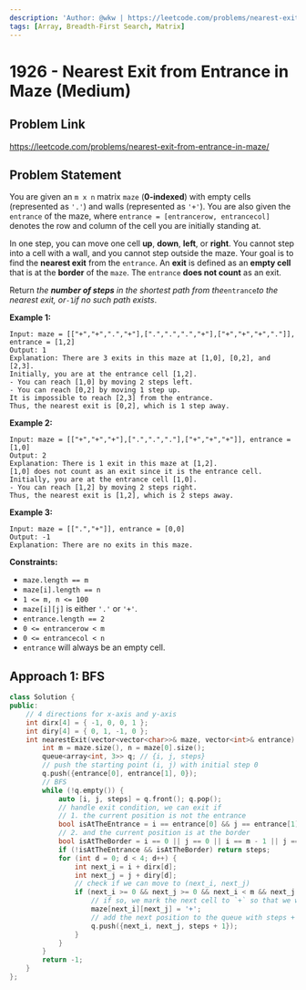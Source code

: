 ```yaml
---
description: 'Author: @wkw | https://leetcode.com/problems/nearest-exit-from-entrance-in-maze/'
tags: [Array, Breadth-First Search, Matrix]
---
```


# 1926 - Nearest Exit from Entrance in Maze (Medium)

## Problem Link

https://leetcode.com/problems/nearest-exit-from-entrance-in-maze/

## Problem Statement

You are given an `m x n` matrix `maze` (**0-indexed**) with empty cells (represented as `'.'`) and walls (represented as `'+'`). You are also given the `entrance` of the maze, where `entrance = [entrancerow, entrancecol]` denotes the row and column of the cell you are initially standing at.

In one step, you can move one cell **up**, **down**, **left**, or **right**. You cannot step into a cell with a wall, and you cannot step outside the maze. Your goal is to find the **nearest exit** from the `entrance`. An **exit** is defined as an **empty cell** that is at the **border** of the `maze`. The `entrance` **does not count** as an exit.

Return _the **number of steps** in the shortest path from the_`entrance`_to the nearest exit, or_`-1`_if no such path exists_.

**Example 1:**

```
Input: maze = [["+","+",".","+"],[".",".",".","+"],["+","+","+","."]], entrance = [1,2]
Output: 1
Explanation: There are 3 exits in this maze at [1,0], [0,2], and [2,3].
Initially, you are at the entrance cell [1,2].
- You can reach [1,0] by moving 2 steps left.
- You can reach [0,2] by moving 1 step up.
It is impossible to reach [2,3] from the entrance.
Thus, the nearest exit is [0,2], which is 1 step away.
```

**Example 2:**

```
Input: maze = [["+","+","+"],[".",".","."],["+","+","+"]], entrance = [1,0]
Output: 2
Explanation: There is 1 exit in this maze at [1,2].
[1,0] does not count as an exit since it is the entrance cell.
Initially, you are at the entrance cell [1,0].
- You can reach [1,2] by moving 2 steps right.
Thus, the nearest exit is [1,2], which is 2 steps away.
```

**Example 3:**

```
Input: maze = [[".","+"]], entrance = [0,0]
Output: -1
Explanation: There are no exits in this maze.
```

**Constraints:**

- `maze.length == m`
- `maze[i].length == n`
- `1 <= m, n <= 100`
- `maze[i][j]` is either `'.'` or `'+'`.
- `entrance.length == 2`
- `0 <= entrancerow < m`
- `0 <= entrancecol < n`
- `entrance` will always be an empty cell.

## Approach 1: BFS

<Tabs>
<TabItem value="cpp" label="C++">
<SolutionAuthor name="@wkw"/>

```cpp
class Solution {
public:
    // 4 directions for x-axis and y-axis
    int dirx[4] = { -1, 0, 0, 1 };
    int diry[4] = { 0, 1, -1, 0 };
    int nearestExit(vector<vector<char>>& maze, vector<int>& entrance) {
        int m = maze.size(), n = maze[0].size();
        queue<array<int, 3>> q; // {i, j, steps}
        // push the starting point (i, j) with initial step 0
        q.push({entrance[0], entrance[1], 0});
        // BFS
        while (!q.empty()) {
            auto [i, j, steps] = q.front(); q.pop();
            // handle exit condition, we can exit if
            // 1. the current position is not the entrance
            bool isAtTheEntrance = i == entrance[0] && j == entrance[1];
            // 2. and the current position is at the border
            bool isAtTheBorder = i == 0 || j == 0 || i == m - 1 || j == n - 1;
            if (!isAtTheEntrance && isAtTheBorder) return steps;
            for (int d = 0; d < 4; d++) {
                int next_i = i + dirx[d];
                int next_j = j + diry[d];
                // check if we can move to (next_i, next_j)
                if (next_i >= 0 && next_j >= 0 && next_i < m && next_j < n && maze[next_i][next_j] == '.') {
                    // if so, we mark the next cell to `+` so that we won't visit it again
                    maze[next_i][next_j] = '+';
                    // add the next position to the queue with steps + 1
                    q.push({next_i, next_j, steps + 1});
                }
            }
        }
        return -1;
    }
};
```

</TabItem>
</Tabs>
